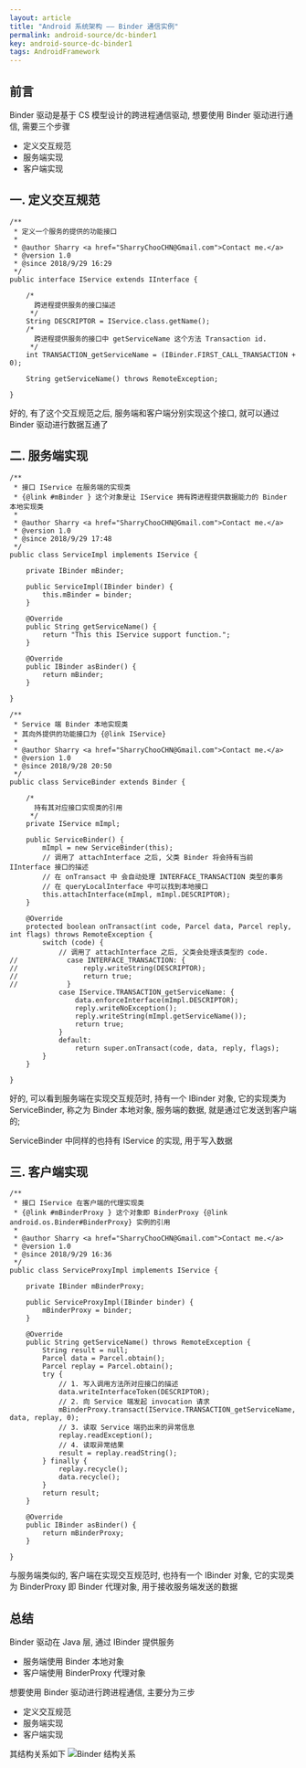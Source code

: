 ```yaml
---
layout: article
title: "Android 系统架构 —— Binder 通信实例"
permalink: android-source/dc-binder1
key: android-source-dc-binder1
tags: AndroidFramework
---
```


## 前言
Binder 驱动是基于 CS 模型设计的跨进程通信驱动, 想要使用 Binder 驱动进行通信, 需要三个步骤
- 定义交互规范
- 服务端实现
- 客户端实现

<!--more-->

## 一. 定义交互规范
```
/**
 * 定义一个服务的提供的功能接口
 *
 * @author Sharry <a href="SharryChooCHN@Gmail.com">Contact me.</a>
 * @version 1.0
 * @since 2018/9/29 16:29
 */
public interface IService extends IInterface {

    /*
      跨进程提供服务的接口描述
     */
    String DESCRIPTOR = IService.class.getName();
    /*
      跨进程提供服务的接口中 getServiceName 这个方法 Transaction id.
     */
    int TRANSACTION_getServiceName = (IBinder.FIRST_CALL_TRANSACTION + 0);

    String getServiceName() throws RemoteException;

}
```
好的, 有了这个交互规范之后, 服务端和客户端分别实现这个接口, 就可以通过 Binder 驱动进行数据互通了

## 二. 服务端实现
```
/**
 * 接口 IService 在服务端的实现类
 * {@link #mBinder } 这个对象是让 IService 拥有跨进程提供数据能力的 Binder 本地实现类
 *
 * @author Sharry <a href="SharryChooCHN@Gmail.com">Contact me.</a>
 * @version 1.0
 * @since 2018/9/29 17:48
 */
public class ServiceImpl implements IService {

    private IBinder mBinder;

    public ServiceImpl(IBinder binder) {
        this.mBinder = binder;
    }

    @Override
    public String getServiceName() {
        return "This this IService support function.";
    }

    @Override
    public IBinder asBinder() {
        return mBinder;
    }

}

/**
 * Service 端 Binder 本地实现类
 * 其向外提供的功能接口为 {@link IService}
 *
 * @author Sharry <a href="SharryChooCHN@Gmail.com">Contact me.</a>
 * @version 1.0
 * @since 2018/9/28 20:50
 */
public class ServiceBinder extends Binder {

    /*
      持有其对应接口实现类的引用
     */
    private IService mImpl;

    public ServiceBinder() {
        mImpl = new ServiceBinder(this);
        // 调用了 attachInterface 之后, 父类 Binder 将会持有当前 IInterface 接口的描述
        // 在 onTransact 中 会自动处理 INTERFACE_TRANSACTION 类型的事务
        // 在 queryLocalInterface 中可以找到本地接口
        this.attachInterface(mImpl, mImpl.DESCRIPTOR);
    }

    @Override
    protected boolean onTransact(int code, Parcel data, Parcel reply, int flags) throws RemoteException {
        switch (code) {
            // 调用了 attachInterface 之后, 父类会处理该类型的 code.
//            case INTERFACE_TRANSACTION: {
//                reply.writeString(DESCRIPTOR);
//                return true;
//            }
            case IService.TRANSACTION_getServiceName: {
                data.enforceInterface(mImpl.DESCRIPTOR);
                reply.writeNoException();
                reply.writeString(mImpl.getServiceName());
                return true;
            }
            default:
                return super.onTransact(code, data, reply, flags);
        }
    }

}
```
好的, 可以看到服务端在实现交互规范时, 持有一个 IBinder 对象, 它的实现类为 ServiceBinder, 称之为 Binder 本地对象, 服务端的数据, 就是通过它发送到客户端的;

ServiceBinder 中同样的也持有 IService 的实现, 用于写入数据

## 三. 客户端实现
```
/**
 * 接口 IService 在客户端的代理实现类
 * {@link #mBinderProxy } 这个对象即 BinderProxy {@link android.os.Binder#BinderProxy} 实例的引用
 *
 * @author Sharry <a href="SharryChooCHN@Gmail.com">Contact me.</a>
 * @version 1.0
 * @since 2018/9/29 16:36
 */
public class ServiceProxyImpl implements IService {

    private IBinder mBinderProxy;

    public ServiceProxyImpl(IBinder binder) {
        mBinderProxy = binder;
    }

    @Override
    public String getServiceName() throws RemoteException {
        String result = null;
        Parcel data = Parcel.obtain();
        Parcel replay = Parcel.obtain();
        try {
            // 1. 写入调用方法所对应接口的描述
            data.writeInterfaceToken(DESCRIPTOR);
            // 2. 向 Service 端发起 invocation 请求
            mBinderProxy.transact(IService.TRANSACTION_getServiceName, data, replay, 0);
            // 3. 读取 Service 端扔出来的异常信息
            replay.readException();
            // 4. 读取异常结果
            result = replay.readString();
        } finally {
            replay.recycle();
            data.recycle();
        }
        return result;
    }

    @Override
    public IBinder asBinder() {
        return mBinderProxy;
    }

}
```
与服务端类似的, 客户端在实现交互规范时, 也持有一个 IBinder 对象, 它的实现类为 BinderProxy 即 Binder 代理对象, 用于接收服务端发送的数据

## 总结
Binder 驱动在 Java 层, 通过 IBinder 提供服务
- 服务端使用 Binder 本地对象
- 客户端使用 BinderProxy 代理对象

想要使用 Binder 驱动进行跨进程通信, 主要分为三步
- 定义交互规范
- 服务端实现
- 客户端实现

其结构关系如下
![Binder 结构关系](https://i.loli.net/2019/10/23/YPxsM2jgcLqRaJX.png)
